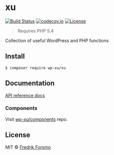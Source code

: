 # xu

[![Build Status](https://travis-ci.org/wp-xu/xu.svg?branch=master)](https://travis-ci.org/wp-xu/xu) [![codecov.io](http://codecov.io/github/wp-xu/xu/coverage.svg?branch=master)](http://codecov.io/github/wp-xu/xu?branch=master)
[![License](https://img.shields.io/packagist/l/wp-xu/xu.svg)](https://packagist.org/packages/wp-xu/xu)

> Requires PHP 5.4

Collection of useful WordPress and PHP functions

## Install

```
$ composer require wp-xu/xu
```

## Documentation

[API reference docs](https://wp-xu.github.io/docs/)

### Components

Visit [wp-xu/components](https://github.com/wp-xu/components) repo.

## License

MIT © [Fredrik Forsmo](https://github.com/frozzare)

